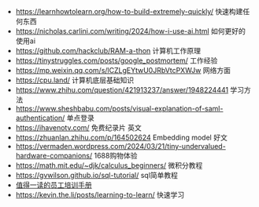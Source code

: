 



- https://learnhowtolearn.org/how-to-build-extremely-quickly/  快速构建任何东西
- https://nicholas.carlini.com/writing/2024/how-i-use-ai.html  如何更好的使用ai
- https://github.com/hackclub/RAM-a-thon  计算机工作原理
- https://tinystruggles.com/posts/google_postmortem/   工作经验
- https://mp.weixin.qq.com/s/lCZLgEYtwU0JRbVtcPXWJw   网络方面
- https://cpu.land/   计算机底层基础知识
- https://www.zhihu.com/question/421913237/answer/1948224441  学习方法
- https://www.sheshbabu.com/posts/visual-explanation-of-saml-authentication/ 单点登录
- https://ihavenotv.com/  免费纪录片 英文
- https://zhuanlan.zhihu.com/p/164502624   Embedding model 好文
- https://vermaden.wordpress.com/2024/03/21/tiny-undervalued-hardware-companions/  1688购物体验
- https://math.mit.edu/~djk/calculus_beginners/  微积分教程
- https://gvwilson.github.io/sql-tutorial/  sql简单教程
- [值得一读的员工培训手册](http://splet.4a.si/dir/How-To-Succeed-At-MrBeast-Production.pdf)  
- https://kevin.the.li/posts/learning-to-learn/  快速学习


